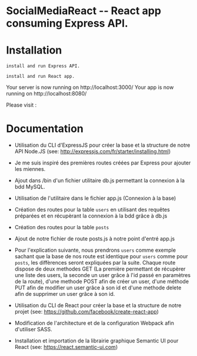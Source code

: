SocialMediaReact -- React app consuming Express API.
=====================================

Installation
============

```
install and run Express API.
```
```
install and run React app.
```

Your server is now running on http://localhost:3000/
Your app is now running on http://localhost:8080/

Please visit :

Documentation
============

* Utilisation du CLI d'ExpressJS pour créer la base et la structure de notre API Node.JS (see: http://expressjs.com/fr/starter/installing.html)
* Je me suis inspiré des premières routes créées par Express pour ajouter les miennes.
* Ajout dans /bin d'un fichier utilitaire db.js permettant la connexion à la bdd MySQL.
* Utilisation de l'utilitaire dans le fichier app.js (Connexion à la base)
* Création des routes pour la table `users` en utilisant des requêtes préparées et en récupèrant la connexion à la bdd grâce à db.js
* Création des routes pour la table `posts`
* Ajout de notre fichier de route posts.js à notre point d'entré app.js
* Pour l'explication suivante, nous prendrons `users` comme exemple sachant que la base de nos route est identique pour `users` comme pour `posts`, les diffèrences seront expliquées par la suite. Chaque route dispose de deux methodes GET (La première permettant de récupèrer une liste des users, la seconde un user grâce à l'id passé en paramètres de la route), d'une methode POST afin de créer un user, d'une méthode PUT afin de modifier un user grâce à son id et d'une methode delete afin de supprimer un user grâce à son id.

* Utilisation du CLI de React pour créer la base et la structure de notre projet (see: https://github.com/facebook/create-react-app)
* Modification de l'architecture et de la configuration Webpack afin d'utiliser SASS.
* Installation et importation de la librairie graphique Semantic UI pour React (see: https://react.semantic-ui.com)

